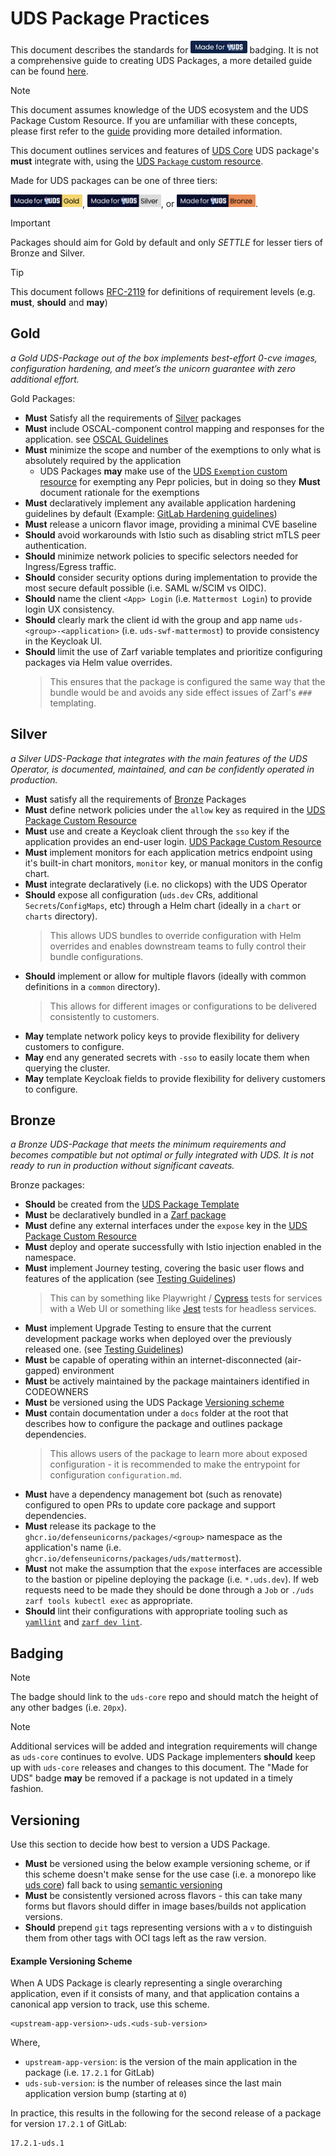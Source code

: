 # UDS Package Practices

This document describes the standards for [<img alt="Made for UDS" src="../made-for-uds.svg" height="20px"/>](https://github.com/defenseunicorns/uds-core) badging. It is not a comprehensive guide to creating UDS Packages, a more detailed guide can be found [here](guide.md).

> [!NOTE]
> This document assumes knowledge of the UDS ecosystem and the UDS Package Custom Resource. If you are unfamiliar with these concepts, please first refer to the [guide](guide.md) providing more detailed information.

This document outlines services and features of [UDS Core](https://github.com/defenseunicorns/uds-core) UDS package's **must** integrate with, using the [UDS `Package` custom resource](https://github.com/defenseunicorns/uds-core/blob/main/src/pepr/operator/README.md#example-uds-package-cr).

Made for UDS packages can be one of three tiers:

[<img alt="Gold" src="../made-for-uds-gold.svg" height="20px"/>](https://github.com/defenseunicorns/uds-core), [<img alt="Silver" src="../made-for-uds-silver.svg" height="20px"/>](https://github.com/defenseunicorns/uds-core), or [<img alt="bronze" src="../made-for-uds-bronze.svg" height="20px"/>](https://github.com/defenseunicorns/uds-core).

> [!IMPORTANT]
> Packages should aim for Gold by default and only _SETTLE_ for lesser tiers of Bronze and Silver.

> [!TIP]
> This document follows [RFC-2119](https://datatracker.ietf.org/doc/html/rfc2119) for definitions of requirement levels (e.g. **must**, **should** and **may**)

## Gold

_a Gold UDS-Package out of the box implements best-effort 0-cve images, configuration hardening, and meet’s the unicorn guarantee with zero additional effort._

Gold Packages:

- **Must** Satisfy all the requirements of [Silver](#silver) packages
- **Must** include OSCAL-component control mapping and responses for the application. see [OSCAL Guidelines](oscal-guidelines.md)
- **Must** minimize the scope and number of the exemptions to only what is absolutely required by the application
  - UDS Packages **may** make use of the [UDS `Exemption` custom resource](https://github.com/defenseunicorns/uds-core/blob/main/src/pepr/operator/README.md#example-uds-exemption-cr) for exempting any Pepr policies, but in doing so they **Must** document rationale for the exemptions
- **Must** declaratively implement any available application hardening guidelines by default (Example: [GitLab Hardening guidelines](https://docs.gitlab.com/ee/security/hardening.html))
- **Must** release a unicorn flavor image, providing a minimal CVE baseline
- **Should** avoid workarounds with Istio such as disabling strict mTLS peer authentication.
- **Should** minimize network policies to specific selectors needed for Ingress/Egress traffic.
- **Should** consider security options during implementation to provide the most secure default possible (i.e. SAML w/SCIM vs OIDC).
- **Should** name the client `<App> Login` (i.e. `Mattermost Login`) to provide login UX consistency.
- **Should** clearly mark the client id with the group and app name `uds-<group>-<application>` (i.e. `uds-swf-mattermost`) to provide consistency in the Keycloak UI.
- **Should** limit the use of Zarf variable templates and prioritize configuring packages via Helm value overrides.
  > This ensures that the package is configured the same way that the bundle would be and avoids any side effect issues of Zarf's `###` templating.

## Silver

_a Silver UDS-Package that integrates with the main features of the UDS Operator, is documented, maintained, and can be confidently operated in production._

- **Must** satisfy all the requirements of [Bronze](#bronze) Packages
- **Must** define network policies under the `allow` key as required in the [UDS Package Custom Resource](https://github.com/defenseunicorns/uds-core/blob/main/docs/configuration/uds-operator.md)
- **Must** use and create a Keycloak client through the `sso` key if the application provides an end-user login. [UDS Package Custom Resource](https://github.com/defenseunicorns/uds-core/blob/main/docs/configuration/uds-operator.md)
- **Must** implement monitors for each application metrics endpoint using it's built-in chart monitors, `monitor` key, or manual monitors in the config chart.
- **Must** integrate declaratively (i.e. no clickops) with the UDS Operator
- **Should** expose all configuration (`uds.dev` CRs, additional `Secrets`/`ConfigMaps`, etc) through a Helm chart (ideally in a `chart` or `charts` directory).
  > This allows UDS bundles to override configuration with Helm overrides and enables downstream teams to fully control their bundle configurations.
- **Should** implement or allow for multiple flavors (ideally with common definitions in a `common` directory).
  > This allows for different images or configurations to be delivered consistently to customers.
- **May** template network policy keys to provide flexibility for delivery customers to configure.
- **May** end any generated secrets with `-sso` to easily locate them when querying the cluster.
- **May** template Keycloak fields to provide flexibility for delivery customers to configure.

## Bronze

_a Bronze UDS-Package that meets the minimum requirements and becomes compatible but not optimal or fully integrated with UDS. It is not ready to run in production without significant caveats._

Bronze packages:

- **Should** be created from the [UDS Package Template](https://github.com/defenseunicorns/uds-package-template)
- **Must** be declaratively bundled in a [Zarf package](https://docs.zarf.dev/ref/create/)
- **Must** define any external interfaces under the `expose` key in the [UDS Package Custom Resource](https://github.com/defenseunicorns/uds-core/blob/main/docs/configuration/uds-operator.md)
- **Must** deploy and operate successfully with Istio injection enabled in the namespace.
- **Must** implement Journey testing, covering the basic user flows and features of the application (see [Testing Guidelines](./testing-guidelines.md))
  > This can by something like Playwright / [Cypress](https://github.com/defenseunicorns/uds-identity-config/tree/main/src/test/cypress) tests for services with a Web UI or something like [Jest](https://github.com/defenseunicorns/uds-package-gitlab-runner/tree/main/test) tests for headless services.
- **Must** implement Upgrade Testing to ensure that the current development package works when deployed over the previously released one. (see [Testing Guidelines](./testing-guidelines.md))
- **Must** be capable of operating within an internet-disconnected (air-gapped) environment
- **Must** be actively maintained by the package maintainers identified in CODEOWNERS
- **Must** be versioned using the UDS Package [Versioning scheme](#versioning)
- **Must** contain documentation under a `docs` folder at the root that describes how to configure the package and outlines package dependencies.
  > This allows users of the package to learn more about exposed configuration - it is recommended to make the entrypoint for configuration `configuration.md`.
- **Must** have a dependency management bot (such as renovate) configured to open PRs to update core package and support dependencies.
- **Must** release its package to the `ghcr.io/defenseunicorns/packages/<group>` namespace as the application's name (i.e. `ghcr.io/defenseunicorns/packages/uds/mattermost`).
- **Must** not make the assumption that the `expose` interfaces are accessible to the bastion or pipeline deploying the package (i.e. `*.uds.dev`). If web requests need to be made they should be done through a `Job` or `./uds zarf tools kubectl exec` as appropriate.
- **Should** lint their configurations with appropriate tooling such as [`yamllint`](https://github.com/adrienverge/yamllint) and [`zarf dev lint`](https://docs.zarf.dev/commands/zarf_dev_lint/).

## Badging

> [!NOTE]
> The badge should link to the `uds-core` repo and should match the height of any other badges (i.e. `20px`).

> [!NOTE]
> Additional services will be added and integration requirements will change as `uds-core` continues to evolve. UDS Package implementers **should** keep up with `uds-core` releases and changes to this document. The "Made for UDS" badge **may** be removed if a package is not updated in a timely fashion.

## Versioning

Use this section to decide how best to version a UDS Package.

- **Must** be versioned using the below example versioning scheme, or if this scheme doesn't make sense for the use case (i.e. a monorepo like [uds core](https://github.com/defenseunicorns/uds-core)) fall back to using [semantic versioning](https://semver.org/)
- **Must** be consistently versioned across flavors - this can take many forms but flavors should differ in image bases/builds not application versions.
- **Should** prepend `git` tags representing versions with a `v` to distinguish them from other tags with OCI tags left as the raw version.

#### Example Versioning Scheme

When A UDS Package is clearly representing a single overarching application, even if it consists of many, and that application contains a canonical app version to track, use this scheme.

```
<upstream-app-version>-uds.<uds-sub-version>
```

Where,

- `upstream-app-version`: is the version of the main application in the package (i.e. `17.2.1` for GitLab)
- `uds-sub-version`: is the number of releases since the last main application version bump (starting at `0`)

In practice, this results in the following for the second release of a package for version `17.2.1` of GitLab:

```
17.2.1-uds.1
```
